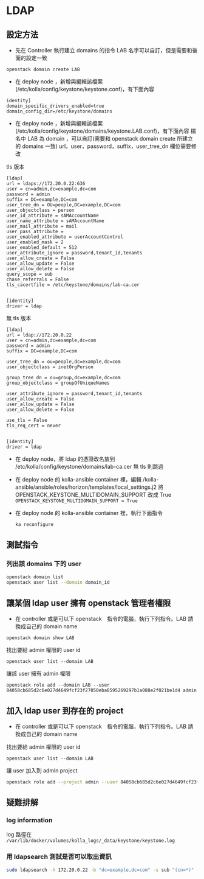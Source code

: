 # LDAP

## 設定方法
- 先在 Controller 執行建立 domains 的指令
LAB 名字可以自訂，但是需要和後面的設定一致
```
openstack domain create LAB
```

- 在 deploy node ，新增與編輯該檔案(/etc/kolla/config/keystone/keystone.conf)，有下面內容

```
identity]
domain_specific_drivers_enabled=true
domain_config_dir=/etc/keystone/domains
```


- 在 deploy node ，新增與編輯該檔案(/etc/kolla/config/keystone/domains/keystone.LAB.conf)，有下面內容
檔名中 LAB 為 domain ，可以自訂(需要和 openstack domain create 所建立的 domains 一致)
url，user，password，suffix，user_tree_dn 欄位需要修改

tls 版本
```
[ldap]
url = ldaps://172.20.0.22:636
user = cn=admin,dc=example,dc=com
password = admin
suffix = DC=example,DC=com
user_tree_dn = OU=people,DC=example,DC=com
user_objectclass = person
user_id_attribute = sAMAccountName
user_name_attribute = sAMAccountName
user_mail_attribute = mail
user_pass_attribute =
user_enabled_attribute = userAccountControl
user_enabled_mask = 2
user_enabled_default = 512
user_attribute_ignore = password,tenant_id,tenants
user_allow_create = False
user_allow_update = False
user_allow_delete = False
query_scope = sub
chase_referrals = False
tls_cacertfile = /etc/keystone/domains/lab-ca.cer


[identity]
driver = ldap

```
無 tls 版本

```
[ldap]
url = ldap://172.20.0.22
user = cn=admin,dc=example,dc=com
password = admin
suffix = DC=example,DC=com

user_tree_dn = ou=people,dc=example,dc=com
user_objectclass = inetOrgPerson

group_tree_dn = ou=group,dc=example,dc=com
group_objectclass = groupOfUniqueNames

user_attribute_ignore = password,tenant_id,tenants
user_allow_create = False
user_allow_update = False
user_allow_delete = False

use_tls = False
tls_req_cert = never


[identity]
driver = ldap

```

- 在 deploy node，將 ldap 的憑證改名放到 /etc/kolla/config/keystone/domains/lab-ca.cer
  無 tls 則跳過

- 在 deploy node 的 kolla-ansible container 裡，編輯 /kolla-ansible/ansible/roles/horizon/templates/local_settings.j2
  將 OPENSTACK_KEYSTONE_MULTIDOMAIN_SUPPORT 改成 True
  `OPENSTACK_KEYSTONE_MULTIDOMAIN_SUPPORT = True`

- 在 deploy node 的 kolla-ansible container 裡，執行下面指令
  ```bash
  ka reconfigure
  ```

## 測試指令


### 列出該 domains 下的 user

```bash
openstack domain list
openstack user list --domain domain_id

```

## 讓某個 ldap user 擁有 openstack 管理者權限

- 在 controller 或是可以下 openstack　指令的電腦，執行下列指令。LAB 請換成自己的 domain name

```
openstack domain show LAB
```

找出要給 admin 權限的 user id
```
openstack user list --domain LAB
```

讓該 user 擁有 admin 權限
```
openstack role add --domain LAB --user 84058cb685d2c6e027d4649fcf23f27050eba8595269297b1a088e2f021be1d4 admin
```

## 加入 ldap user 到存在的 project

- 在 controller 或是可以下 openstack　指令的電腦，執行下列指令。LAB 請換成自己的 domain name

找出要給 admin 權限的 user id
```
openstack user list --domain LAB
```

讓 user 加入到 admin project

```bash
openstack role add --project admin --user 84058cb685d2c6e027d4649fcf23f27050eba8595269297b1a088e2f021be1d4 _member_
```
## 疑難排解


### log information

log 路徑在 `/var/lib/docker/volumes/kolla_logs/_data/keystone/keystone.log`

### 用 ldapsearch 測試是否可以取出資訊


```bash
sudo ldapsearch -h 172.20.0.22 -b "dc=example,dc=com" -s sub "(cn=*)" -x "cn=admin,dc=example,dc=com"
```
